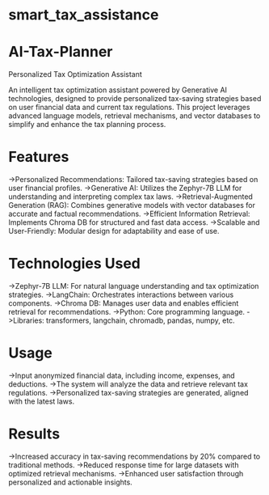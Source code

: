 # smart_tax_assistance
# AI-Tax-Planner
Personalized Tax Optimization Assistant

An intelligent tax optimization assistant powered by Generative AI technologies, designed to provide personalized tax-saving strategies based on user financial data and current tax regulations. This project leverages advanced language models, retrieval mechanisms, and vector databases to simplify and enhance the tax planning process.

# Features
->Personalized Recommendations: Tailored tax-saving strategies based on user financial profiles.
->Generative AI: Utilizes the Zephyr-7B LLM for understanding and interpreting complex tax laws.
->Retrieval-Augmented Generation (RAG): Combines generative models with vector databases for accurate and factual recommendations.
->Efficient Information Retrieval: Implements Chroma DB for structured and fast data access.
->Scalable and User-Friendly: Modular design for adaptability and ease of use.

# Technologies Used
->Zephyr-7B LLM: For natural language understanding and tax optimization strategies.
->LangChain: Orchestrates interactions between various components.
->Chroma DB: Manages user data and enables efficient retrieval for recommendations.
->Python: Core programming language.
->Libraries: transformers, langchain, chromadb, pandas, numpy, etc.

# Usage
->Input anonymized financial data, including income, expenses, and deductions.
->The system will analyze the data and retrieve relevant tax regulations.
->Personalized tax-saving strategies are generated, aligned with the latest laws.

# Results
->Increased accuracy in tax-saving recommendations by 20% compared to traditional methods.
->Reduced response time for large datasets with optimized retrieval mechanisms.
->Enhanced user satisfaction through personalized and actionable insights.
